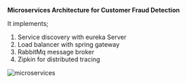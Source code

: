 <Strong>Microservices Architecture for Customer Fraud Detection</Strong>

It implements;

1.	Service discovery with eureka Server
2.	Load balancer with spring gateway
3.	RabbitMq message broker
4.	Zipkin for distributed tracing



![microservices](https://github.com/Allan-Victor/microservices/assets/23367361/5733308f-51cf-4727-b8f3-cf6ba4bb1bd6)

